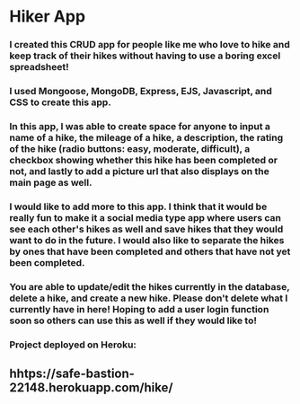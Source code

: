 # Hiker App

### I created this CRUD app for people like me who love to hike and keep track of their hikes without having to use a boring excel spreadsheet!

### I used Mongoose, MongoDB, Express, EJS, Javascript, and CSS to create this app.

### In this app, I was able to create space for anyone to input a name of a hike, the mileage of a hike, a description, the rating of the hike (radio buttons: easy, moderate, difficult), a checkbox showing whether this hike has been completed or not, and lastly to add a picture url that also displays on the main page as well.

### I would like to add more to this app. I think that it would be really fun to make it a social media type app where users can see each other's hikes as well and save hikes that they would want to do in the future. I would also like to separate the hikes by ones that have been completed and others that have not yet been completed.

### You are able to update/edit the hikes currently in the database, delete a hike, and create a new hike. Please don't delete what I currently have in here! Hoping to add a user login function soon so others can use this as well if they would like to!

### Project deployed on Heroku:

## hhtps://safe-bastion-22148.herokuapp.com/hike/
